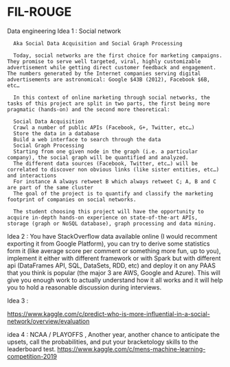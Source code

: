 # FIL-ROUGE
Data engineering
Idea 1 : Social network

      Aka Social Data Acquisition and Social Graph Processing

      Today, social networks are the first choice for marketing campaigns. They promise to serve well targeted, viral, highly customizable       advertisement while getting direct customer feedback and engagement. The numbers generated by the Internet companies serving digital       advertisements are astronomical: Google $43B (2012), Facebook $6B, etc…

      In this context of online marketing through social networks, the tasks of this project are split in two parts, the first being more       pragmatic (hands-on) and the second more theoretical:

      Social Data Acquisition
      Crawl a number of public APIs (Facebook, G+, Twitter, etc…)
      Store the data in a database
      Build a web interface to search through the data
      Social Graph Processing
      Starting from one given node in the graph (i.e. a particular company), the social graph will be quantified and analyzed.
      The different data sources (Facebook, Twitter, etc…) will be correlated to discover non obvious links (like sister entities, etc…)         and interactions
      For instance A always retweet B which always retweet C; A, B and C are part of the same cluster
      The goal of the project is to quantify and classify the marketing footprint of companies on social networks.

      The student choosing this project will have the opportunity to acquire in-depth hands-on experience on state-of-the-art APIs,             storage (graph or NoSQL database), graph processing and data mining.
      
Idea 2 : 
      You have StackOverflow data available online (I would recomment exporting it from Google Platform), you can try to derive some             statistics form it (like average score per comment or something more fun, up to you), implement it either with different framework         or     with Spark but with different api (DataFrames API, SQL, DataSets, RDD, etc) and deploy it on any PAAS that you think is             popular (the       major 3 are AWS, Google and Azure). This will give you enough work to actually understand how it all works and it       will help you to         hold a reasonable discussion during interviews.

Idea 3 : 

https://www.kaggle.com/c/predict-who-is-more-influential-in-a-social-network/overview/evaluation

idea 4 : NCAA / PLAYOFFS ,
      Another year, another chance to anticipate the upsets, call the probabilities, and put your bracketology skills to the leaderboard       test. https://www.kaggle.com/c/mens-machine-learning-competition-2019
